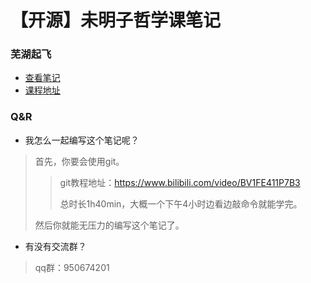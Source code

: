 # 【开源】未明子哲学课笔记

### 芜湖起飞

* [查看笔记](https://gitee.com/tcsn_site/vmz-ismism/blob/master/%E6%9C%AA%E6%98%8E%E5%AD%90%E5%93%B2%E5%AD%A6%E8%AF%BE%E7%AC%94%E8%AE%B0.md)
* [课程地址](https://space.bilibili.com/23191782/)

### Q&R

* 我怎么一起编写这个笔记呢？

> 首先，你要会使用git。
>
> > git教程地址：https://www.bilibili.com/video/BV1FE411P7B3
> >
> > 总时长1h40min，大概一个下午4小时边看边敲命令就能学完。
>
> 然后你就能无压力的编写这个笔记了。

* 有没有交流群？

> qq群：950674201

